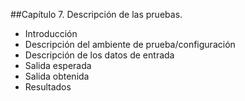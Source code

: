
##Capítulo 7. Descripción de las pruebas.
* Introducción
* Descripción del ambiente de prueba/configuración
* Descripción de los datos de entrada
* Salida esperada
* Salida obtenida
* Resultados
